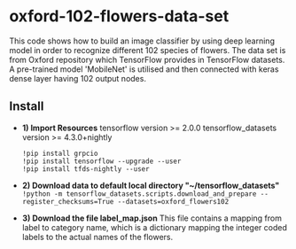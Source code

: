 # oxford-102-flowers-data-set
This code shows how to build an image classifier by using deep learning model in order to recognize different 102 species of flowers. The data set is from Oxford repository which TensorFlow provides in TensorFlow datasets. A pre-trained model 'MobileNet' is utilised and then connected with keras dense layer having 102 output nodes.

## Install

- **1) Import Resources**
  tensorflow version >= 2.0.0
  tensorflow_datasets version >= 4.3.0+nightly
  ```
  !pip install grpcio
  !pip install tensorflow --upgrade --user
  !pip install tfds-nightly --user
  ```
- **2) Download data to default local directory "~/tensorflow_datasets"**
  `!python -m tensorflow_datasets.scripts.download_and_prepare --register_checksums=True --datasets=oxford_flowers102`
  
- **3) Download the file label_map.json**
  This file contains a mapping from label to category name, which is a dictionary mapping the integer coded labels to the actual names of the flowers.


